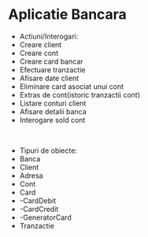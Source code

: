# Aplicatie Bancara
<ul>
<li>Actiuni/Interogari:</li>
<li>	Creare client</li> 
<li>	Creare cont</li>  
<li>	Creare card bancar</li>
<li>	Efectuare tranzactie</li>
<li>	Afisare date client</li>
<li>	Eliminare card asociat unui cont</li> 
<li>	Extras de cont(istoric tranzactii cont)</li>
<li>	Listare conturi client</li>
<li>	Afisare detalii banca</li>
<li>	Interogare sold cont</li> 
</ul>
<br/>
<ul>
<li>Tipuri de obiecte:</li>
<li>	Banca</li>
<li>	Client</li>
<li>	Adresa</li>
<li>	Cont</li>
<li>	Card</li>
<li>-CardDebit</li>
<li>-CardCredit</li>
<li>-GeneratorCard</li>
<li>	Tranzactie
</ul>












	



